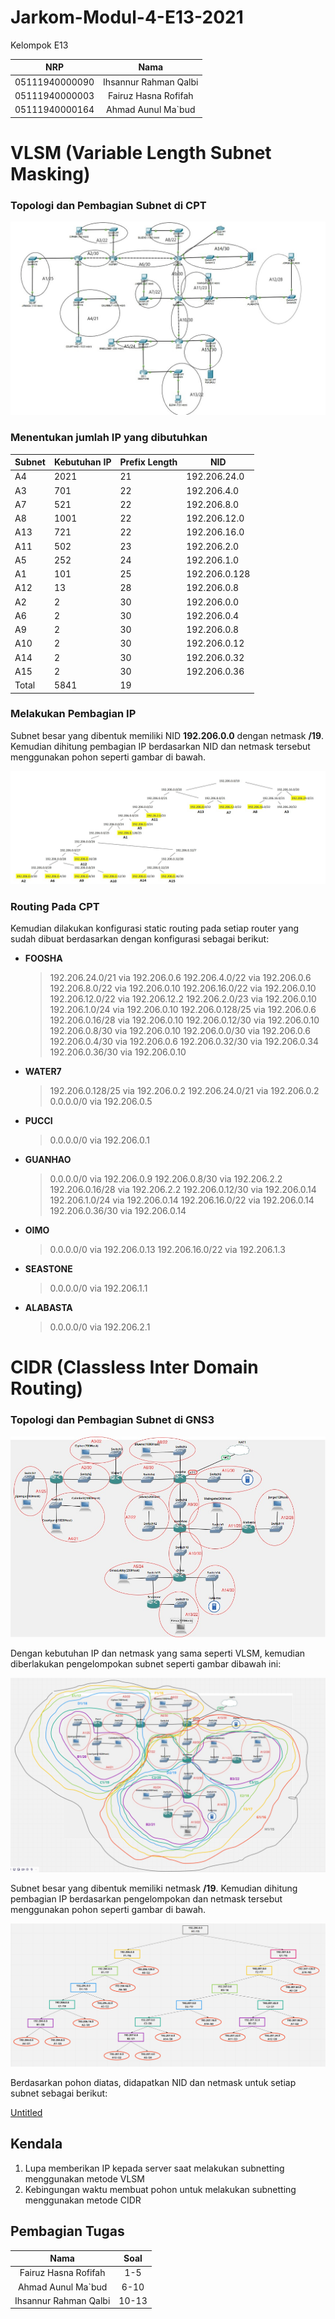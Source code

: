 # Jarkom-Modul-4-E13-2021

Kelompok E13

|NRP           |Nama                   |
|:------------:|:---------------------:|
|05111940000090|Ihsannur Rahman Qalbi|
|05111940000003|Fairuz Hasna Rofifah|
|05111940000164|Ahmad Aunul Ma`bud|

# VLSM (**Variable Length Subnet Masking)**

### Topologi dan Pembagian Subnet di CPT

![subnetting.jpg](Jarkom-E13-Modul-4%20ddca130ac5de47ccb3fb3f7d35341588/subnetting.jpg)

### Menentukan jumlah IP yang dibutuhkan

| Subnet | Kebutuhan IP | Prefix Length | NID |
| --- | --- | --- | --- |
| A4 | 2021 | 21 | 192.206.24.0 |
| A3 | 701 | 22 | 192.206.4.0 |
| A7 | 521 | 22 | 192.206.8.0 |
| A8 | 1001 | 22 | 192.206.12.0 |
| A13 | 721 | 22 | 192.206.16.0 |
| A11 | 502 | 23 | 192.206.2.0 |
| A5 | 252 | 24 | 192.206.1.0 |
| A1 | 101 | 25 | 192.206.0.128 |
| A12 | 13 | 28 | 192.206.0.8 |
| A2 | 2 | 30 | 192.206.0.0 |
| A6 | 2 | 30 | 192.206.0.4 |
| A9 | 2 | 30 | 192.206.0.8 |
| A10 | 2 | 30 | 192.206.0.12 |
| A14 | 2 | 30 | 192.206.0.32 |
| A15 | 2 | 30 | 192.206.0.36 |
| Total | 5841 | 19 |  |

### Melakukan Pembagian IP

Subnet besar yang dibentuk memiliki NID **192.206.0.0** dengan netmask **/19**. Kemudian dihitung pembagian IP berdasarkan NID dan netmask tersebut menggunakan pohon seperti gambar di bawah.

![vlsm_tree.jpg](Jarkom-E13-Modul-4%20ddca130ac5de47ccb3fb3f7d35341588/vlsm_tree.jpg)

### Routing Pada CPT

Kemudian dilakukan konfigurasi static routing pada setiap router yang sudah dibuat berdasarkan dengan konfigurasi sebagai berikut:

- **FOOSHA**
    
    > 192.206.24.0/21 via 192.206.0.6
    192.206.4.0/22 via 192.206.0.6
    192.206.8.0/22 via 192.206.0.10
    192.206.16.0/22 via 192.206.0.10
    192.206.12.0/22 via 192.206.12.2
    192.206.2.0/23 via 192.206.0.10
    192.206.1.0/24 via 192.206.0.10
    192.206.0.128/25 via 192.206.0.6
    192.206.0.16/28 via 192.206.0.10
    192.206.0.12/30 via 192.206.0.10
    192.206.0.8/30 via 192.206.0.10
    192.206.0.0/30 via 192.206.0.6
    192.206.0.4/30 via 192.206.0.6
    192.206.0.32/30 via 192.206.0.34
    192.206.0.36/30 via 192.206.0.10
    > 
- **WATER7**
    
    > 192.206.0.128/25 via 192.206.0.2
    192.206.24.0/21 via 192.206.0.2
    0.0.0.0/0 via 192.206.0.5
    > 
- **PUCCI**
    
    > 0.0.0.0/0 via 192.206.0.1
    > 
- **GUANHAO**
    
    > 0.0.0.0/0 via 192.206.0.9
    192.206.0.8/30 via 192.206.2.2
    192.206.0.16/28 via 192.206.2.2
    192.206.0.12/30 via 192.206.0.14
    192.206.1.0/24 via 192.206.0.14
    192.206.16.0/22 via 192.206.0.14
    192.206.0.36/30 via 192.206.0.14
    > 
- **OIMO**
    
    > 0.0.0.0/0 via 192.206.0.13
    192.206.16.0/22 via 192.206.1.3
    > 
- **SEASTONE**
    
    > 0.0.0.0/0 via 192.206.1.1
    > 
- **ALABASTA**
    
    > 0.0.0.0/0 via 192.206.2.1
    > 

# CIDR (**Classless Inter Domain Routing)**

### Topologi dan Pembagian Subnet di GNS3

![subnetting-baru-oni-revisi.jpg](Jarkom-E13-Modul-4%20ddca130ac5de47ccb3fb3f7d35341588/subnetting-baru-oni-revisi.jpg)

Dengan kebutuhan IP dan netmask yang sama seperti VLSM, kemudian diberlakukan pengelompokan subnet seperti gambar dibawah ini:

![Untitled](Jarkom-E13-Modul-4%20ddca130ac5de47ccb3fb3f7d35341588/Untitled.png)

Subnet besar yang dibentuk memiliki netmask **/19**. Kemudian dihitung pembagian IP berdasarkan pengelompokan dan netmask tersebut menggunakan pohon seperti gambar di bawah.

![Untitled](Jarkom-E13-Modul-4%20ddca130ac5de47ccb3fb3f7d35341588/Untitled%201.png)

Berdasarkan pohon diatas, didapatkan NID dan netmask untuk setiap subnet sebagai berikut:

[Untitled](https://www.notion.so/957f6db77504437594dbd62f5eb2f7af)

## Kendala

1. Lupa memberikan IP kepada server saat melakukan subnetting menggunakan metode VLSM
2. Kebingungan waktu membuat pohon untuk melakukan subnetting menggunakan metode CIDR

## Pembagian Tugas

|Nama|Soal|
|:------------:|:---------------------:|
|Fairuz Hasna Rofifah|1-5|
|Ahmad Aunul Ma`bud|6-10|
|Ihsannur Rahman Qalbi|10-13|
